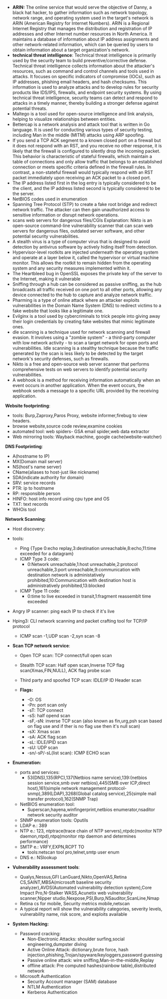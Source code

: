 - **ARIN:** The online service that would serve the objective of Danny, a black hat hacker, to gather information such as network topology, network range, and operating system used in the target's network is ARIN (American Registry for Internet Numbers). ARIN is a Regional Internet Registry that manages the distribution and registration of IP addresses and other Internet number resources in North America. It maintains a database of information about IP address assignments and other network-related information, which can be queried by users to obtain information about a target organization's network.
- **technical threat intelligence**: Technical threat intelligence is primarily used by the security team to build preventive/corrective defense. Technical threat intelligence collects information about the attacker's resources, such as command and control channels and tools used in attacks. It focuses on specific indicators of compromise (IOCs), such as IP addresses, phishing email headers, and hash checksums. This information is used to analyze attacks and to develop rules for security products like IDS/IPS, firewalls, and endpoint security systems. By using technical threat intelligence, security teams can detect and respond to attacks in a timely manner, thereby building a stronger defense against potential threats.
- Maltego is a tool used for open-source intelligence and link analysis, helping to visualize relationships between entities.
- Bettercap is a network analysis and attack tool that is written in Go language. It is used for conducting various types of security testing, including Man in the middle (MITM) attacks using ARP spoofing.
- If you send a TCP ACK segment to a known closed port on a firewall but it does not respond with an RST, and you receive no other response, it is likely that the firewall is configured to silently drop the incoming packet. This behavior is characteristic of stateful firewalls, which maintain a table of connections and only allow traffic that belongs to an established connection or meets specific criteria defined in the firewall rules. In contrast, a non-stateful firewall would typically respond with an RST packet immediately upon receiving an ACK packet to a closed port.
- The IP address listed first in the log entry is typically considered to be the client, and the IP address listed second is typically considered to be the server.
- NetBIOS codes used in enumeration
- Spanning Tree Protocol (STP) to create a fake root bridge and redirect network traffic. The attacker can then gain unauthorized access to sensitive information or disrupt network operations.
- scans web servers for dangerous files/CGIs Explanation: Nikto is an open-source command-line vulnerability scanner that can scan web servers for dangerous files, outdated server software, and other potential security vulnerabilities.
- A stealth virus is a type of computer virus that is designed to avoid detection by antivirus software by actively hiding itself from detection.
-  Hypervisor-level rootkits are injected underneath the operating system and operate at a layer below it, called the hypervisor or virtual machine monitor. This allows the rootkit to remain hidden from the operating system and any security measures implemented within it.
-  The Heartbleed bug in OpenSSL exposes the private key of the server to the Internet, making it vulnerable
-  Sniffing through a hub can be considered as passive sniffing, as the hub broadcasts all traffic received on one port to all other ports, allowing any device connected to the hub to capture and analyze network traffic.
-  Pharming is a type of online attack where an attacker exploits vulnerabilities in the Domain Name System (DNS) to redirect victims to a fake website that looks like a legitimate one.
-  Evilginx is a tool used by cybercriminals to trick people into giving away their login credentials by creating fake websites that mimic legitimate ones.
-  dle scanning is a technique used for network scanning and firewall evasion. It involves using a "zombie system" - a third-party computer with low network activity - to scan a target network for open ports and vulnerabilities. Idle scanning is a stealthy technique because the traffic generated by the scan is less likely to be detected by the target network's security defenses, such as firewalls.
-  Nikto is a free and open-source web server scanner that performs comprehensive tests on web servers to identify potential security vulnerabilities.
-  A webhook is a method for receiving information automatically when an event occurs in another application. When the event occurs, the webhook sends a message to a specific URL provided by the receiving application.




**Website footprinting**:
  - tools: Burp,Zaproxy,Paros Proxy, website informer,firebug to view headers.
  - browse website,source code review,examine cookies
  - automated tool: web spiders- GSA email spider,web data extractor
  - Web mirroring tools: Wayback machine, google cache(website-watcher)

**DNS Footprinting**:
  - A(hostname to IP)
  - MX(Domain mail server)
  - NS(host's name server)
  - CName(aliases to host-just like nickname)
  - SDA(indicate authority for domain)
  - SRV: service records
  - PTR: ip to hostname
  - RP: responsible person
  - HINFO: host info record using cpu type and OS
  - TXT: text records
  - WHOis tool

**Network Scanning**:
  - Host discovery:
  - tools:
    - Ping {Type 0:echo replay,3:destination unreachable,8:echo,11:time exceeded for a datagram}
    - ICMP Type 3 code:
      - 0:Network unreachable,1:host unreachable,2:protocol unreachable,3:port unreachable,9:communication with destination network is administatively prohibited,10:Communication with destination host is administratively prohibited,13:blocked
    - ICMP Type 11 code:
      - 0:time to live exceeded in transit,1:fragment reassemblt time exceeded
  - Angry IP scanner: ping each IP to check if it's live
  
  - Hping3: CLI network scanning and packet crafting tool for TCP/IP protocol
    - ICMP scan -1,UDP scan -2,syn scan -8
   
- **Scan TCP network service**:
  - Open TCP scan: TCP connect/full open scan
  - Stealth TCP scan: Half open scan,Inverse TCP flag scan(Xmas,FIN,NULL), ACK flag probe scan
  - Third party and spoofed TCP scan: IDLE/IP ID Header scan
 
  - **Flags:**
    - -O: OS
    - -Pn: port scan only
    - -sT: TCP connect
    - -sS: half opend scan
    - -sF,-sN: inverse TCP scan (also known as fin,urg,psh scan based on flag use and if ther is no flag use then it's null scan)
    - -sX: Xmas scan
    - -sA: ACK flag scan
    - -sL: IDLE/IPID scan
    - -sU: UDP scan
    - -sn/-sP/-sL(list scan): ICMP ECHO scan

- **Enumeration:**
  - ports and services:
      - 53(DNS),135(RPC),137(Netbios name service),139:(netbios session service,smb over netbios),445(SMB over ICP,direct host),161(simple network management protocol-snmp),389(LDAP),3268(Global catalog service),25(simple mail transfer protocol),162(SNMP Trap)
  - NetBIOS enumeration tool:
    - Superscan,hayena,winfingerprint,netbios enumerator,nsaditor network security auditor
  - SNMP enumeration tools: Oputils
  - LDAP e.: 389
  - NTP e.:  123, ntptrace(trace chain of NTP servers),ntpdc(monitor NTP daemon,ntpd),ntpq(monitor ntp daemon and determines performance)
  - SMTP e.: VRFY,EXPN,RCPT TO
      - tools:netscan tool pro,telnet,smtp user enum
  - DNS e.: NSlookup
 
 - **Vulnerability assessment tools**:
     - Qualys,Nessus,GFI LanGuard,Nikto,OpenVAS,Retina CS,SAINT,MBSA(microsoft baseline security analyzer),AVDS(Automated vulnerability detection system),Core Impact Pro,N-Stalker WASS,Acunetix web vulnerability scanner,Nipper studio,Nexpose,PSI,Burp,NSauditor,ScanLine,Nmap
     - Retina cs for mobile, Security metrics mobile,netscan
     - A typical report will show the vulnerability categories, severity levels, vulnerability name, risk score, and exploits available
  
- **System Hacking:**
  - Password cracking:
    - Non-Electronic Attacks: shoulder surfing,social engineering,dumpster diving
    - Active Online Attack: dictionary,brute force, hash injection,phishing,Trojan/spyware/keyloggers,password guessing
    - Passive online attack: wire sniffing,Man-in-the-middle,Replay
    - offline attack: Pre computed hashes(rainbow table),distributed network       
  - Microsoft Authentication
      - Security Account manager (SAM) database
      - NTLM Authentication
      - Kerberos Authentication 
